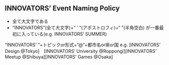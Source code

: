 ## INNOVATORS’ Event Naming Policy

* 全て大文字である
* ”INNOVATORS”(全て大文字)+” ’ ”(アポストロフィ)+“ ”(半角空白) が一番最初に入っている(e.g. INNOVATORS’ SUMMER)

“INNOVATORS’ “+トピックor形式+”@”+都市名or県or国
e.g. [INNOVATORS’ Design @Tokyo]　[INNOVATORS’ University @Roppongi][INNOVATORS’ Meetup @Shibuya][INNOVATORS’ Games @Osaka]
